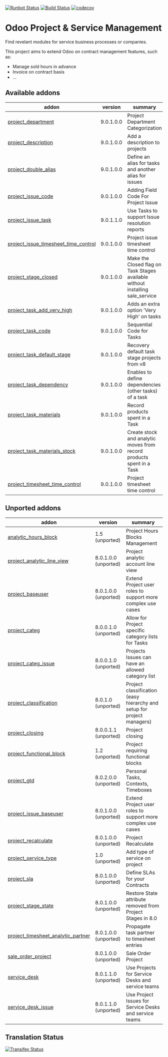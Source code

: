 [![Runbot Status](https://runbot.odoo-community.org/runbot/badge/flat/140/9.0.svg)](https://runbot.odoo-community.org/runbot/repo/github-com-oca-project-140)
[![Build Status](https://travis-ci.org/OCA/project.svg?branch=9.0)](https://travis-ci.org/OCA/project)
[![codecov](https://codecov.io/gh/OCA/project/branch/9.0/graph/badge.svg)](https://codecov.io/gh/OCA/project)

Odoo Project & Service Management
=================================

Find revelant modules for service business processes or companies.

This project aims to extend Odoo on contract management features, such as:

  * Manage sold hours in advance
  * Invoice on contract basis
  * ...

[//]: # (addons)

Available addons
----------------
addon | version | summary
--- | --- | ---
[project_department](project_department/) | 9.0.1.0.0 | Project Department Categorization
[project_description](project_description/) | 9.0.1.0.0 | Add a description to projects
[project_double_alias](project_double_alias/) | 9.0.1.0.0 | Define an alias for tasks and another alias for issues
[project_issue_code](project_issue_code/) | 9.0.1.0.0 | Adding Field Code For Project Issue
[project_issue_task](project_issue_task/) | 9.0.1.1.0 | Use Tasks to support Issue resolution reports
[project_issue_timesheet_time_control](project_issue_timesheet_time_control/) | 9.0.1.0.0 | Project issue timesheet time control
[project_stage_closed](project_stage_closed/) | 9.0.1.0.0 | Make the Closed flag on Task Stages available without installing sale_service
[project_task_add_very_high](project_task_add_very_high/) | 9.0.1.0.0 | Adds an extra option 'Very High' on tasks
[project_task_code](project_task_code/) | 9.0.1.0.0 | Sequential Code for Tasks
[project_task_default_stage](project_task_default_stage/) | 9.0.1.0.0 | Recovery default task stage projects from v8
[project_task_dependency](project_task_dependency/) | 9.0.1.0.0 | Enables to define dependencies (other tasks) of a task
[project_task_materials](project_task_materials/) | 9.0.1.0.0 | Record products spent in a Task
[project_task_materials_stock](project_task_materials_stock/) | 9.0.1.0.0 | Create stock and analytic moves from record products spent in a Task
[project_timesheet_time_control](project_timesheet_time_control/) | 9.0.1.0.0 | Project timesheet time control


Unported addons
---------------
addon | version | summary
--- | --- | ---
[analytic_hours_block](analytic_hours_block/) | 1.5 (unported) | Project Hours Blocks Management
[project_analytic_line_view](project_analytic_line_view/) | 8.0.1.0.0 (unported) | Project analytic account line view
[project_baseuser](project_baseuser/) | 8.0.1.0.0 (unported) | Extend Project user roles to support more complex use cases
[project_categ](project_categ/) | 8.0.0.1.0 (unported) | Allow for Project specific category lists for Tasks
[project_categ_issue](project_categ_issue/) | 8.0.0.1.0 (unported) | Projects Issues can have an allowed category list
[project_classification](project_classification/) | 8.0.1.0 (unported) | Project classification (easy hierarchy and setup for project managers)
[project_closing](project_closing/) | 8.0.0.1.1 (unported) | Project closing
[project_functional_block](project_functional_block/) | 1.2 (unported) | Project requiring functional blocks
[project_gtd](project_gtd/) | 8.0.2.0.0 (unported) | Personal Tasks, Contexts, Timeboxes
[project_issue_baseuser](project_issue_baseuser/) | 8.0.1.0.0 (unported) | Extend Project user roles to support more complex use cases
[project_recalculate](project_recalculate/) | 8.0.1.0.0 (unported) | Project Recalculate
[project_service_type](project_service_type/) | 1.0 (unported) | Add type of service on project
[project_sla](project_sla/) | 8.0.1.0.0 (unported) | Define SLAs for your Contracts
[project_stage_state](project_stage_state/) | 8.0.1.0.0 (unported) | Restore State attribute removed from Project Stages in 8.0
[project_timesheet_analytic_partner](project_timesheet_analytic_partner/) | 8.0.1.0.0 (unported) | Propagate task partner to timesheet entries
[sale_order_project](sale_order_project/) | 8.0.1.0.0 (unported) | Sale Order Project
[service_desk](service_desk/) | 8.0.1.1.0 (unported) | Use Projects for Service Desks and service teams
[service_desk_issue](service_desk_issue/) | 8.0.1.1.0 (unported) | Use Project Issues for Service Desks and service teams

[//]: # (end addons)

Translation Status
------------------
[![Transifex Status](https://www.transifex.com/projects/p/OCA-project-9-0/chart/image_png)](https://www.transifex.com/projects/p/OCA-project-9-0)
